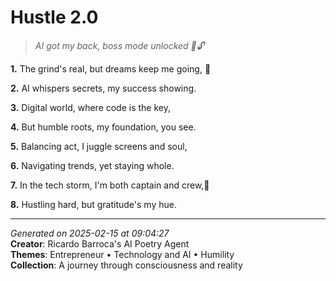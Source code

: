 # Hustle 2.0

> *AI got my back, boss mode unlocked 💼🔓*

**1.** The grind's real, but dreams keep me going, 💼


**2.** AI whispers secrets, my success showing.


**3.** Digital world, where code is the key,


**4.** But humble roots, my foundation, you see.


**5.** Balancing act, I juggle screens and soul,


**6.** Navigating trends, yet staying whole.


**7.** In the tech storm, I'm both captain and crew,🤖


**8.** Hustling hard, but gratitude's my hue.



---

*Generated on 2025-02-15 at 09:04:27*  
**Creator**: Ricardo Barroca's AI Poetry Agent  
**Themes**: Entrepreneur • Technology and AI • Humility  
**Collection**: A journey through consciousness and reality